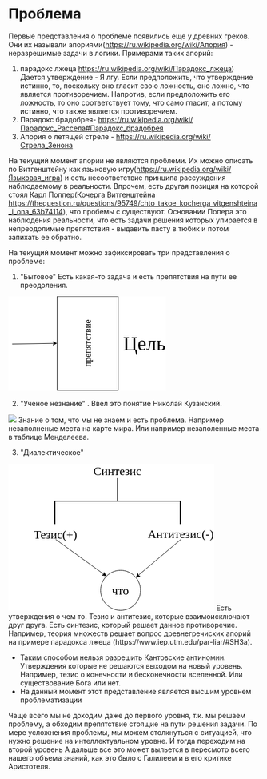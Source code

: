 # Проблема

Первые представления о проблеме появились еще у древних греков. Они их называли апориями(https://ru.wikipedia.org/wiki/Апория) - неразрешимые задачи в логики.
Примерами таких апорий:
1) парадокс лжеца https://ru.wikipedia.org/wiki/Парадокс_лжеца)
Дается утверждение - Я лгу. 
Если предположить, что утверждение истинно, то, поскольку оно гласит свою ложность, оно ложно, что является противоречием.
Напротив, если предположить его ложность, то оно соответствует тому, что само гласит, а потому истинно, что также является противоречием. 
2) Парадокс брадобрея- https://ru.wikipedia.org/wiki/Парадокс_Рассела#Парадокс_брадобрея
3) Апория о летящей стреле - https://ru.wikipedia.org/wiki/Стрела_Зенона

На текущий момент апории не являются проблеми. Их можно описать по Витгенштейну как языковую 
игру(https://ru.wikipedia.org/wiki/Языковая_игра) и есть несоответствие принципа рассуждения наблюдаемому в реальности. 
Впрочем, есть другая позиция на которой стоял Карл Поппер(Кочерга Витгенштейна https://thequestion.ru/questions/95749/chto_takoe_kocherga_vitgenshteina_i_ona_63b74114), 
что пробемы с существуют. Основании Попера это наблюдения реальности, что есть задачи решения которых упирается в непреодолимые препятствия - выдавить пасту в тюбик и потом запихать ее обратно.

На текущий момент можно зафиксировать три представления о проблеме:

1. "Бытовое"
Есть какая-то задача и есть препятствия на пути ее преодоления. 
<img src="https://raw.githubusercontent.com/alg3rd/philosophy/master/diagram.png"/>

2. "Ученое незнание" . Ввел это понятие Николай Кузанский. 
<img src="http://fly-uni.org/wp-content/uploads/2018/03/%D0%A0%D0%B8%D1%81.2.jpg">
Знание о том, что мы не знаем и есть проблема. Например незаполненые места на карте мира. Или например незаполенные места в таблице Менделеева.

3. "Диалектическое"
<img src="https://raw.githubusercontent.com/alg3rd/philosophy/master/synthesis.png"/>
Есть утверждения о чем то. Тезис и антитезис, которые взаимоисключают друг друга.  Есть синтезис, который решает данное противоречие. 
Например, теория множеств решает вопрос древнегречиских апорий на примере парадокса лжеца (https://www.iep.utm.edu/par-liar/#SH3a). 

 - Таким способом нельзя разрешить Кантовские антиномии. Утверждения которые не решаются выходом на новый уровень. Например, тезис о конечности и бесконечности вселенной. Или существование Бога или нет.
 - На данный момент этот представление является высшим уровнем проблематизации

Чаще всего мы не доходим даже до первого уровня, т.к. мы решаем проблему, а обходим препятствие стоящие на пути решения задачи. 
По мере усложнения проблемы, мы можем столкнуться с ситуацией, что нужно решение на интеллектуальном уровне. И тогда переходим на второй уровень
А дальше все это может выльется в пересмотр всего нашего объема знаний, как это было с Галилеем и в его критике Аристотеля. 
